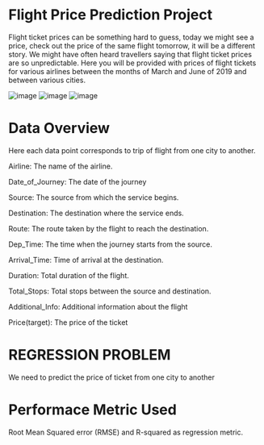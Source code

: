 # Flight Price Prediction Project

Flight ticket prices can be something hard to guess, today we might see a price, check out the price of the same flight tomorrow, it will be a different story. We might have often heard travellers saying that flight ticket prices are so unpredictable.
Here you will be provided with prices of flight tickets for various airlines between the months of March and June of 2019 and between various cities.


![image](https://user-images.githubusercontent.com/67013985/93075090-f001b500-f6a2-11ea-8071-a1b388fe4d32.png)
![image](https://user-images.githubusercontent.com/67013985/93075120-fb54e080-f6a2-11ea-8676-45726f30b961.png)
![image](https://user-images.githubusercontent.com/67013985/93075154-060f7580-f6a3-11ea-85dc-06d0da418949.png)




# Data Overview
Here each data point corresponds to trip of flight from one city to another.

Airline: The name of the airline.

Date_of_Journey: The date of the journey

Source: The source from which the service begins.

Destination: The destination where the service ends.

Route: The route taken by the flight to reach the destination.

Dep_Time: The time when the journey starts from the source.

Arrival_Time: Time of arrival at the destination.

Duration: Total duration of the flight.

Total_Stops: Total stops between the source and destination.

Additional_Info: Additional information about the flight

Price(target): The price of the ticket

# REGRESSION PROBLEM
We need to predict the price of ticket from one city to another


# Performace Metric Used
Root Mean Squared error (RMSE) and R-squared as regression metric.




